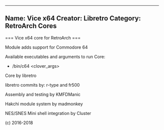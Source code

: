 -----------------------
Name: Vice x64 
Creator: Libretro
Category: RetroArch Cores
-----------------------
=== Vice x64 core for RetroArch ===

Module adds support for Commodore 64

Available executables and arguments to run Core:
- /bin/c64 <rom> <clover_args>

Core by libretro

libretro commits by:
r-type and fr500

Assembly and testing by KMFDManic

Hakchi module system by madmonkey

NES/SNES Mini shell integration by Cluster

(c) 2016-2018
